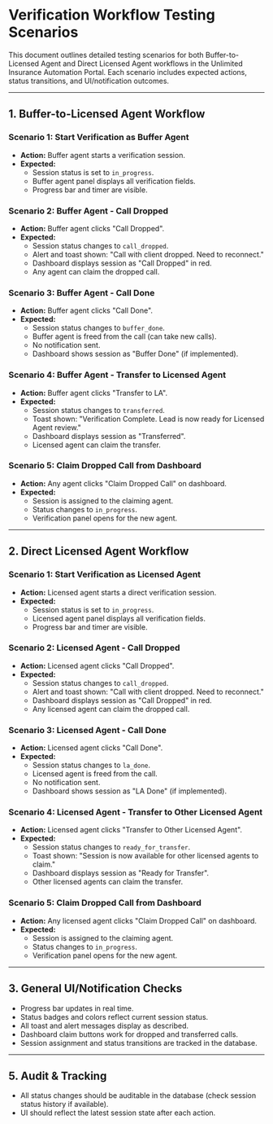 # Verification Workflow Testing Scenarios

This document outlines detailed testing scenarios for both Buffer-to-Licensed Agent and Direct Licensed Agent workflows in the Unlimited Insurance Automation Portal. Each scenario includes expected actions, status transitions, and UI/notification outcomes.

---

## 1. Buffer-to-Licensed Agent Workflow

### Scenario 1: Start Verification as Buffer Agent
- **Action:** Buffer agent starts a verification session.
- **Expected:**
  - Session status is set to `in_progress`.
  - Buffer agent panel displays all verification fields.
  - Progress bar and timer are visible.

### Scenario 2: Buffer Agent - Call Dropped
- **Action:** Buffer agent clicks "Call Dropped".
- **Expected:**
  - Session status changes to `call_dropped`.
  - Alert and toast shown: "Call with client dropped. Need to reconnect."
  - Dashboard displays session as "Call Dropped" in red.
  - Any agent can claim the dropped call.

### Scenario 3: Buffer Agent - Call Done
- **Action:** Buffer agent clicks "Call Done".
- **Expected:**
  - Session status changes to `buffer_done`.
  - Buffer agent is freed from the call (can take new calls).
  - No notification sent.
  - Dashboard shows session as "Buffer Done" (if implemented).

### Scenario 4: Buffer Agent - Transfer to Licensed Agent
- **Action:** Buffer agent clicks "Transfer to LA".
- **Expected:**
  - Session status changes to `transferred`.
  - Toast shown: "Verification Complete. Lead is now ready for Licensed Agent review."
  - Dashboard displays session as "Transferred".
  - Licensed agent can claim the transfer.

### Scenario 5: Claim Dropped Call from Dashboard
- **Action:** Any agent clicks "Claim Dropped Call" on dashboard.
- **Expected:**
  - Session is assigned to the claiming agent.
  - Status changes to `in_progress`.
  - Verification panel opens for the new agent.

---

## 2. Direct Licensed Agent Workflow

### Scenario 1: Start Verification as Licensed Agent
- **Action:** Licensed agent starts a direct verification session.
- **Expected:**
  - Session status is set to `in_progress`.
  - Licensed agent panel displays all verification fields.
  - Progress bar and timer are visible.

### Scenario 2: Licensed Agent - Call Dropped
- **Action:** Licensed agent clicks "Call Dropped".
- **Expected:**
  - Session status changes to `call_dropped`.
  - Alert and toast shown: "Call with client dropped. Need to reconnect."
  - Dashboard displays session as "Call Dropped" in red.
  - Any licensed agent can claim the dropped call.

### Scenario 3: Licensed Agent - Call Done
- **Action:** Licensed agent clicks "Call Done".
- **Expected:**
  - Session status changes to `la_done`.
  - Licensed agent is freed from the call.
  - No notification sent.
  - Dashboard shows session as "LA Done" (if implemented).

### Scenario 4: Licensed Agent - Transfer to Other Licensed Agent
- **Action:** Licensed agent clicks "Transfer to Other Licensed Agent".
- **Expected:**
  - Session status changes to `ready_for_transfer`.
  - Toast shown: "Session is now available for other licensed agents to claim."
  - Dashboard displays session as "Ready for Transfer".
  - Other licensed agents can claim the transfer.

### Scenario 5: Claim Dropped Call from Dashboard
- **Action:** Any licensed agent clicks "Claim Dropped Call" on dashboard.
- **Expected:**
  - Session is assigned to the claiming agent.
  - Status changes to `in_progress`.
  - Verification panel opens for the new agent.

---

## 3. General UI/Notification Checks
- Progress bar updates in real time.
- Status badges and colors reflect current session status.
- All toast and alert messages display as described.
- Dashboard claim buttons work for dropped and transferred calls.
- Session assignment and status transitions are tracked in the database.

---

## 5. Audit & Tracking
- All status changes should be auditable in the database (check session status history if available).
- UI should reflect the latest session state after each action.

